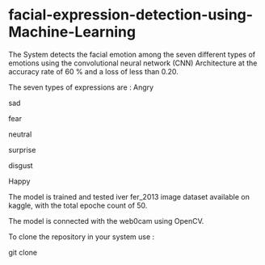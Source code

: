 # facial-expression-detection-using-Machine-Learning

The System detects the facial emotion among the seven different types of emotions using the convolutional neural network (CNN) Architecture at the accuracy rate of 60 % and a loss of less than 0.20.

The seven types of expressions are :
Angry

sad

fear

neutral

surprise

disgust

Happy

The model is trained and tested iver fer_2013 image dataset available on kaggle, with the total epoche count of 50.

The model is connected with the web0cam using OpenCV.

To clone the repository in your system use :

git clone
